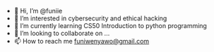 - 👋 Hi, I’m @funiie
- 👀 I’m interested in cybersecurity and ethical hacking 
- 🌱 I’m currently learning CS50 Introduction to python programming 
- 💞️ I’m looking to collaborate on ...
- 📫 How to reach me funiwenyawo@gmail.com

<!---
funiie/funiie is a ✨ special ✨ repository because its `README.md` (this file) appears on your GitHub profile.
You can click the Preview link to take a look at your changes.
--->
